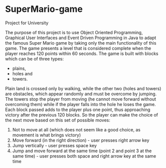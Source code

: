 # SuperMario-game
Project for University

The purpose of this project is to use Object Oriented Programming, Graphical User Interfaces and Event Driven Programming in Java to adapt the famous Super Mario game by taking only the main functionality of this game.
The game presents a level that is considered complete when the player reaches 120 points within 60 seconds. The game is built with blocks which can be of three types: 
<ul>
<li>plains,</li>
<li>holes and</li>
<li>towers.</li>
</ul>Plain land is crossed only by walking, while the other two (holes and towers) are obstacles, which appear randomly and must be overcome by jumping. The towers stop the player from moving (he cannot move forward without overcoming them) while if the player falls into the hole he loses the game. Each block passed adds to the player plus one point, thus approaching victory after the previous 120 blocks. So the player can make the choice of the next move based on this set of possible moves:
<ol>
<li>Not to move at all (which does not seem like a good choice, as movement is what brings victory)</li>
<li>Move forward (in the right direction) - user presses right arrow key</li>
<li>Jump vertically - user presses space key</li>
<li>Jump and move forward at the same time (point 2 and point 3 at the same time) - user presses both space and right arrow key at the same time</li>
</ol>
